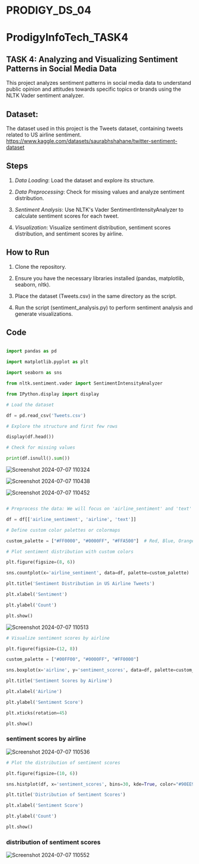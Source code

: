 # PRODIGY_DS_04

# ProdigyInfoTech_TASK4

## TASK 4: Analyzing and Visualizing Sentiment Patterns in Social Media Data

This project analyzes sentiment patterns in social media data to understand public opinion and attitudes towards specific topics or brands using the NLTK Vader sentiment analyzer.

## Dataset:

The dataset used in this project is the Tweets dataset, containing tweets related to US airline sentiment.
https://www.kaggle.com/datasets/saurabhshahane/twitter-sentiment-dataset

## Steps

1. *Data Loading*: Load the dataset and explore its structure.
  
2. *Data Preprocessing*: Check for missing values and analyze sentiment distribution.
   
3. *Sentiment Analysis*: Use NLTK's Vader SentimentIntensityAnalyzer to calculate sentiment scores for each tweet.
   
4. *Visualization*: Visualize sentiment distribution, sentiment scores distribution, and sentiment scores by airline.

## How to Run

1. Clone the repository.
   
2. Ensure you have the necessary libraries installed (pandas, matplotlib, seaborn, nltk).
 
3. Place the dataset (Tweets.csv) in the same directory as the script.
 
4. Run the script (sentiment_analysis.py) to perform sentiment analysis and generate visualizations.

## Code

```python

import pandas as pd

import matplotlib.pyplot as plt

import seaborn as sns

from nltk.sentiment.vader import SentimentIntensityAnalyzer

from IPython.display import display

# Load the dataset

df = pd.read_csv('Tweets.csv')

# Explore the structure and first few rows

display(df.head())

# Check for missing values

print(df.isnull().sum())
```

![Screenshot 2024-07-07 110324](https://github.com/Chilukuri-NeethuReddy/PRODIGY_DS_04/assets/174725064/70e0310d-051f-438e-b149-eb0b793b6683)

![Screenshot 2024-07-07 110438](https://github.com/Chilukuri-NeethuReddy/PRODIGY_DS_04/assets/174725064/10348037-4ac0-4e62-ba6a-2ee939cd533c)

![Screenshot 2024-07-07 110452](https://github.com/Chilukuri-NeethuReddy/PRODIGY_DS_04/assets/174725064/1570b1dc-51e4-40ef-90dd-d631b6232041)

```python

# Preprocess the data: We will focus on 'airline_sentiment' and 'text' columns

df = df[['airline_sentiment', 'airline', 'text']]

# Define custom color palettes or colormaps

custom_palette = ["#FF0000", "#0000FF", "#FFA500"]  # Red, Blue, Orange

# Plot sentiment distribution with custom colors

plt.figure(figsize=(8, 6))

sns.countplot(x='airline_sentiment', data=df, palette=custom_palette)

plt.title('Sentiment Distribution in US Airline Tweets')

plt.xlabel('Sentiment')

plt.ylabel('Count')

plt.show()
```

![Screenshot 2024-07-07 110513](https://github.com/Chilukuri-NeethuReddy/PRODIGY_DS_04/assets/174725064/89522de6-a975-476e-aff3-5e5c58cae4f5)

```python
# Visualize sentiment scores by airline

plt.figure(figsize=(12, 8))

custom_palette = ["#00FF00", "#0000FF", "#FF0000"] 

sns.boxplot(x='airline', y='sentiment_scores', data=df, palette=custom_palette)

plt.title('Sentiment Scores by Airline')

plt.xlabel('Airline')

plt.ylabel('Sentiment Score')

plt.xticks(rotation=45)

plt.show()
```
###  sentiment scores by airline


![Screenshot 2024-07-07 110536](https://github.com/Chilukuri-NeethuReddy/PRODIGY_DS_04/assets/174725064/9e1d53b4-d87d-40d0-b0ac-0210cc0bf9ff)


```python
# Plot the distribution of sentiment scores

plt.figure(figsize=(10, 6))

sns.histplot(df, x='sentiment_scores', bins=30, kde=True, color="#90EE90")

plt.title('Distribution of Sentiment Scores')

plt.xlabel('Sentiment Score')

plt.ylabel('Count')

plt.show()
```

###  distribution of sentiment scores
![Screenshot 2024-07-07 110552](https://github.com/Chilukuri-NeethuReddy/PRODIGY_DS_04/assets/174725064/6f441463-39ff-4912-a82d-87369cadcf7d)






